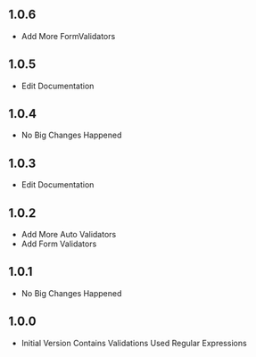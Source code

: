 ## 1.0.6

- Add More FormValidators

## 1.0.5

- Edit Documentation

## 1.0.4

- No Big Changes Happened

## 1.0.3

- Edit Documentation

## 1.0.2

- Add More Auto Validators
- Add Form Validators

## 1.0.1

- No Big Changes Happened

## 1.0.0

- Initial Version Contains Validations Used Regular Expressions
